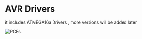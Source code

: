 # AVR Drivers

it includes ATMEGA16a Drivers , more versions will be added later

![PCBs](https://i.imgur.com/gvGSv7U.jpg)